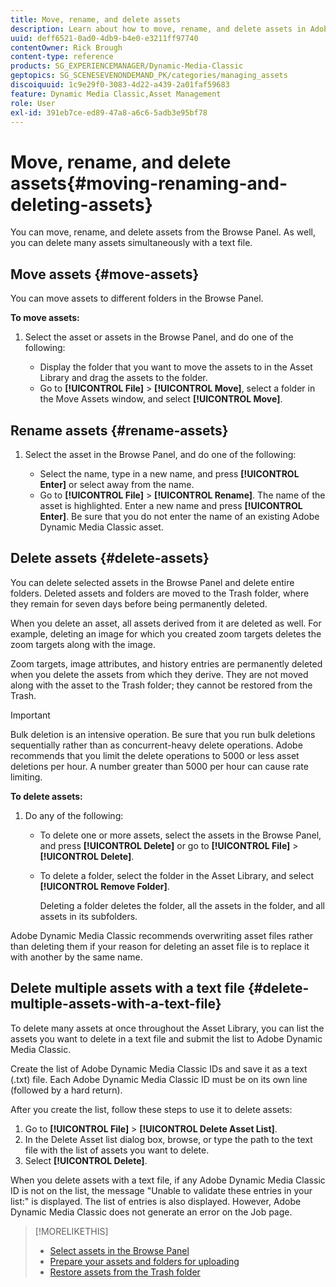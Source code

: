 ```yaml
---
title: Move, rename, and delete assets
description: Learn about how to move, rename, and delete assets in Adobe Dynamic Media Classic.
uuid: deff6521-0ad0-4db9-b4e0-e3211ff97740
contentOwner: Rick Brough
content-type: reference
products: SG_EXPERIENCEMANAGER/Dynamic-Media-Classic
geptopics: SG_SCENESEVENONDEMAND_PK/categories/managing_assets
discoiquuid: 1c9e29f0-3083-4d22-a439-2a01faf59683
feature: Dynamic Media Classic,Asset Management
role: User
exl-id: 391eb7ce-ed89-47a8-a6c6-5adb3e95bf78
---
```

# Move, rename, and delete assets{#moving-renaming-and-deleting-assets}

You can move, rename, and delete assets from the Browse Panel. As well, you can delete many assets simultaneously with a text file.

## Move assets {#move-assets}

You can move assets to different folders in the Browse Panel.

**To move assets:**

1. Select the asset or assets in the Browse Panel, and do one of the following:

    * Display the folder that you want to move the assets to in the Asset Library and drag the assets to the folder.
    * Go to **[!UICONTROL File]** > **[!UICONTROL Move]**, select a folder in the Move Assets window, and select **[!UICONTROL Move]**.

## Rename assets {#rename-assets}

1. Select the asset in the Browse Panel, and do one of the following:

    * Select the name, type in a new name, and press **[!UICONTROL Enter]** or select away from the name.
    * Go to **[!UICONTROL File]** > **[!UICONTROL Rename]**. The name of the asset is highlighted. Enter a new name and press **[!UICONTROL Enter]**. Be sure that you do not enter the name of an existing Adobe Dynamic Media Classic asset.

## Delete assets {#delete-assets}

You can delete selected assets in the Browse Panel and delete entire folders. Deleted assets and folders are moved to the Trash folder, where they remain for seven days before being permanently deleted.

When you delete an asset, all assets derived from it are deleted as well. For example, deleting an image for which you created zoom targets deletes the zoom targets along with the image.

Zoom targets, image attributes, and history entries are permanently deleted when you delete the assets from which they derive. They are not moved along with the asset to the Trash folder; they cannot be restored from the Trash.

>[!IMPORTANT]
>
>Bulk deletion is an intensive operation. Be sure that you run bulk deletions sequentially rather than as concurrent-heavy delete operations. Adobe recommends that you limit the delete operations to 5000 or less asset deletions per hour. A number greater than 5000 per hour can cause rate limiting.

**To delete assets:**

1. Do any of the following:

    * To delete one or more assets, select the assets in the Browse Panel, and press **[!UICONTROL Delete]** or go to **[!UICONTROL File]** > **[!UICONTROL Delete]**.
    * To delete a folder, select the folder in the Asset Library, and select **[!UICONTROL Remove Folder]**.

      Deleting a folder deletes the folder, all the assets in the folder, and all assets in its subfolders.

Adobe Dynamic Media Classic recommends overwriting asset files rather than deleting them if your reason for deleting an asset file is to replace it with another by the same name.

## Delete multiple assets with a text file {#delete-multiple-assets-with-a-text-file}

To delete many assets at once throughout the Asset Library, you can list the assets you want to delete in a text file and submit the list to Adobe Dynamic Media Classic.

Create the list of Adobe Dynamic Media Classic IDs and save it as a text (.txt) file. Each Adobe Dynamic Media Classic ID must be on its own line (followed by a hard return).

After you create the list, follow these steps to use it to delete assets:

1. Go to **[!UICONTROL File]** > **[!UICONTROL Delete Asset List]**.
1. In the Delete Asset list dialog box, browse, or type the path to the text file with the list of assets you want to delete.
1. Select **[!UICONTROL Delete]**.

When you delete assets with a text file, if any Adobe Dynamic Media Classic ID is not on the list, the message "Unable to validate these entries in your list:" is displayed. The list of entries is also displayed. However, Adobe Dynamic Media Classic does not generate an error on the Job page.

>[!MORELIKETHIS]
>
>* [Select assets in the Browse Panel](selecting-assets-browse-panel.md#selecting_assets_in_the_browse_panel)
>* [Prepare your assets and folders for uploading](uploading-files.md#preparing_your_assets_and_folders_for_uploading)
>* [Restore assets from the Trash folder](trash-folder.md#restoring_assets_from_the_trash_folder)
